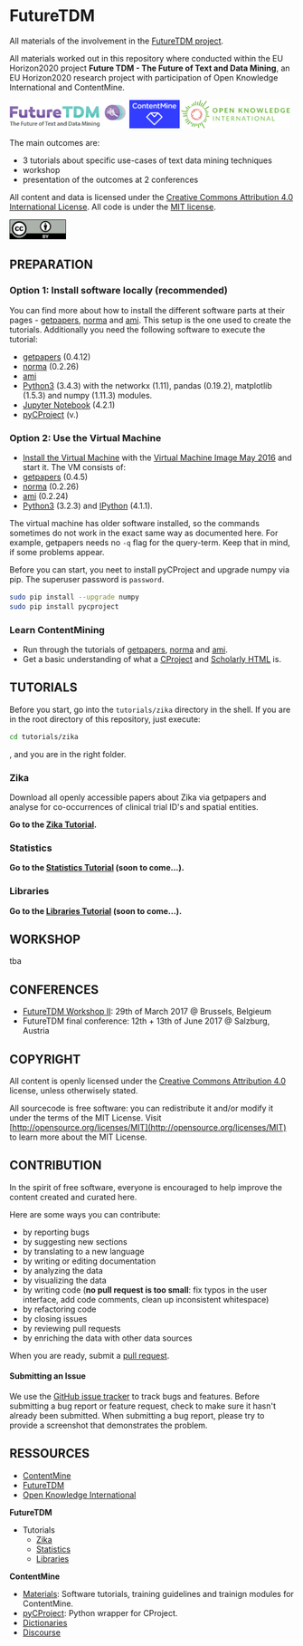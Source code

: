 # FutureTDM
All materials of the involvement in the [FutureTDM project](http://futuretdm.eu/).

All materials worked out in this repository where conducted within the EU Horizon2020 project **Future TDM - The Future of Text and Data Mining**, an EU Horizon2020 research project with participation of Open Knowledge International and ContentMine. 

<a href="http://futuretdm.eu/" title=""><img src="/assets/images/logo-futuretdm.png" alt="FutureTDM" height=50 /></a> <a href="http://contentmine.org" title=""><img src="/assets/images/logo-contentmine.png" alt="ContentMine" height=50 /></a> <a href="http://okfn.org/" title="Open Knowledge International"><img src="/assets/images/logo-okf.png" alt="Open Knowledge International" height=50 /></a>

The main outcomes are:
- 3 tutorials about specific use-cases of text data mining techniques
- workshop
- presentation of the outcomes at 2 conferences 

All content and data is licensed under the [Creative Commons Attribution 4.0 International License](http://creativecommons.org/licenses/by/4.0/). All code is under the [MIT license](https://opensource.org/licenses/MIT).

<img src="/assets/images/logo-ccby.png" alt="Creative Commons by" width=100 />

## PREPARATION

### Option 1: Install software locally (recommended)

You can find more about how to install the different software parts at their pages - [getpapers](https://github.com/ContentMine/getpapers), [norma](https://github.com/ContentMine/norma/releases) and [ami](https://github.com/ContentMine/ami/releases). This setup is the one used to create the tutorials. Additionally you need the following software to execute the tutorial:
- [getpapers](https://github.com/ContentMine/getpapers) (0.4.12)
- [norma](https://github.com/ContentMine/norma) (0.2.26)
- [ami](https://github.com/ContentMine/ami)
- [Python3](https://www.python.org/) (3.4.3) with the networkx (1.11), pandas (0.19.2), matplotlib (1.5.3) and numpy (1.11.3) modules.
- [Jupyter Notebook](http://jupyter.org/) (4.2.1)
- [pyCProject](https://github.com/ContentMine/pyCProject) (v.)

### Option 2: Use the Virtual Machine

- [Install the Virtual Machine](https://github.com/ContentMine/workshop-resources/tree/master/software-tutorials/vms) with the [Virtual Machine Image May 2016](https://drive.google.com/open?id=0B7pJKedx9b97LTBVRmEzbzJOVlU) and start it. The VM consists of:
- [getpapers](https://github.com/ContentMine/getpapers) (0.4.5)
- [norma](https://github.com/ContentMine/norma) (0.2.26)
- [ami](https://github.com/ContentMine/ami) (0.2.24)
- [Python3](https://www.python.org/) (3.2.3) and [IPython](http://ipython.org/) (4.1.1).

The virtual machine has older software installed, so the commands sometimes do not work in the exact same way as documented here. For example, getpapers needs no ```-q``` flag for the query-term. Keep that in mind, if some problems appear.

Before you can start, you neet to install pyCProject and upgrade numpy via pip. The superuser password is ```password```.

```bash
sudo pip install --upgrade numpy
sudo pip install pycproject
```

### Learn ContentMining
- Run through the tutorials of [getpapers](https://github.com/ContentMine/workshop-resources/tree/master/software-tutorials/cproject), [norma](https://github.com/ContentMine/workshop-resources/tree/master/software-tutorials/norma) and [ami](https://github.com/ContentMine/workshop-resources/tree/master/software-tutorials/ami).
- Get a basic understanding of what a [CProject](https://github.com/ContentMine/workshop-resources/tree/master/software-tutorials/cproject) and [Scholarly HTML](https://github.com/ContentMine/workshop-resources/tree/master/software-tutorials/sHTML) is.

## TUTORIALS

Before you start, go into the ```tutorials/zika``` directory in the shell. If you are in the root directory of this repository, just execute:
```bash
cd tutorials/zika
```
, and you are in the right folder.

### Zika
Download all openly accessible papers about Zika via getpapers and analyse for co-occurrences of clinical trial ID's and spatial entities.

**Go to the [Zika Tutorial](tutorial/zika).**

### Statistics

**Go to the [Statistics Tutorial](tutorial/statistics) (soon to come...).**

### Libraries

**Go to the [Libraries Tutorial](tutorial/libraries) (soon to come...).**

## WORKSHOP
tba

## CONFERENCES

- [FutureTDM Workshop II](http://www.futuretdm.eu/knowledge-cafes/futuretdm-workshop-2/): 29th of March 2017 @ Brussels, Belgieum
- FutureTDM final conference: 12th + 13th of June 2017 @ Salzburg, Austria

## COPYRIGHT

All content is openly licensed under the [Creative Commons Attribution 4.0](http://creativecommons.org/licenses/by/4.0/) license, unless otherwisely stated.

All sourcecode is free software: you can redistribute it and/or modify it under the terms of the MIT License. Visit [http://opensource.org/licenses/MIT](http://opensource.org/licenses/MIT) to learn more about the MIT License.

## CONTRIBUTION
In the spirit of free software, everyone is encouraged to help improve the content created and curated here.

Here are some ways you can contribute:

- by reporting bugs
- by suggesting new sections
- by translating to a new language
- by writing or editing documentation
- by analyzing the data
- by visualizing the data
- by writing code (**no pull request is too small**: fix typos in the user interface, add code comments, clean up inconsistent whitespace)
- by refactoring code
- by closing issues
- by reviewing pull requests
- by enriching the data with other data sources

When you are ready, submit a [pull request](https://github.com/ContentMine/FutureTDM/pulls).

#### Submitting an Issue

We use the [GitHub issue tracker](https://github.com/ContentMine/FutureTDM/issues) to track bugs and features. Before submitting a bug report or feature request, check to make sure it hasn't already been submitted. When submitting a bug report, please try to provide a screenshot that demonstrates the problem. 

## RESSOURCES

- [ContentMine](http://contentmine.org/)
- [FutureTDM](http://futuretdm.eu/)
- [Open Knowledge International](http://okfn.org/)

**FutureTDM**
- Tutorials
	- [Zika](tutorial/zika)
	- [Statistics](tutorial/statistics)
	- [Libraries](tutorial/libraries)

**ContentMine**
- [Materials](https://github.com/ContentMine/workshop-resources): Software tutorials, training guidelines and trainign modules for ContentMine.
- [pyCProject](https://github.com/ContentMine/pyCProject): Python wrapper for CProject. 
- [Dictionaries](https://github.com/ContentMine/dictionaries)
- [Discourse](http://discuss.contentmine.org/)

